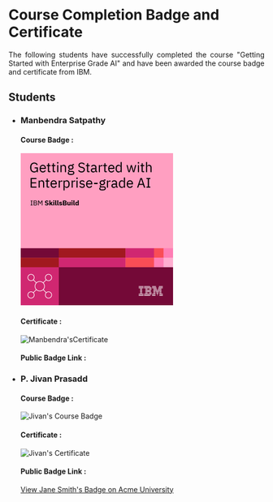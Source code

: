 # Course Completion Badge and Certificate

<p align="justify">The following students have successfully completed the course "Getting Started with Enterprise Grade AI" and have been awarded the course badge and certificate from IBM.

<h2>Students</h2>
    <ul>
        <li>
            <h3>Manbendra Satpathy</h3>
            <h4>Course Badge : </h4>
            <img src="./Badge/getting-started-with-enterprise-grade-ai.png" alt="Manbendra's Course Badge" width="300" height="300">
            <h4>Certificate : </h4>
            <img src="https://example.com/john-doe-certificate.jpg" alt="Manbendra'sCertificate">
            <h4>Public Badge Link : </h4>
            <a href="https://example.com/john-doe-badge-link" target="_blank"></a>
        </li>
        <li>
            <h3>P. Jivan Prasadd</h3>
            <h4>Course Badge : </h4>
            <img src="https://example.com/jane-smith-badge.jpg" alt="Jivan's Course Badge">
            <h4>Certificate : </h4>
            <img src="https://example.com/jane-smith-certificate.jpg" alt="Jivan's Certificate">
            <h4>Public Badge Link : </h4>
            <a href="https://example.com/jane-smith-badge-link" target="_blank">View Jane Smith's Badge on Acme University</a>
        </li>
    </ul>


